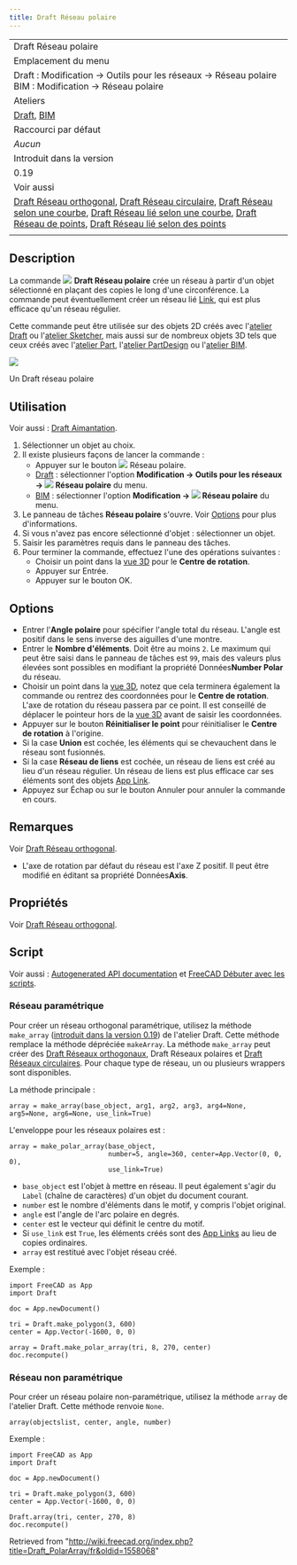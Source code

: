 ```yaml
---
title: Draft Réseau polaire
---
```

|  |
| --- |
| Draft Réseau polaire |
| Emplacement du menu |
| Draft : Modification → Outils pour les réseaux → Réseau polaire  BIM : Modification → Réseau polaire |
| Ateliers |
| [Draft](/Draft_Workbench/fr "Draft Workbench/fr"), [BIM](/BIM_Workbench/fr "BIM Workbench/fr") |
| Raccourci par défaut |
| *Aucun* |
| Introduit dans la version |
| 0.19 |
| Voir aussi |
| [Draft Réseau orthogonal](/Draft_OrthoArray/fr "Draft OrthoArray/fr"), [Draft Réseau circulaire](/Draft_CircularArray/fr "Draft CircularArray/fr"), [Draft Réseau selon une courbe](/Draft_PathArray/fr "Draft PathArray/fr"), [Draft Réseau lié selon une courbe](/Draft_PathLinkArray/fr "Draft PathLinkArray/fr"), [Draft Réseau de points](/Draft_PointArray/fr "Draft PointArray/fr"), [Draft Réseau lié selon des points](/Draft_PointLinkArray/fr "Draft PointLinkArray/fr") |
|  |

## Description

La commande ![](/images/Draft_PolarArray.svg) **Draft Réseau polaire** crée un réseau à partir d'un objet sélectionné en plaçant des copies le long d'une circonférence. La commande peut éventuellement créer un réseau lié [Link](/App_Link/fr "App Link/fr"), qui est plus efficace qu'un réseau régulier.

Cette commande peut être utilisée sur des objets 2D créés avec l'[atelier Draft](/Draft_Workbench/fr "Draft Workbench/fr") ou l'[atelier Sketcher](/Sketcher_Workbench/fr "Sketcher Workbench/fr"), mais aussi sur de nombreux objets 3D tels que ceux créés avec l'[atelier Part](/Part_Workbench/fr "Part Workbench/fr"), l'[atelier PartDesign](/PartDesign_Workbench/fr "PartDesign Workbench/fr") ou l'[atelier BIM](/BIM_Workbench/fr "BIM Workbench/fr").

![](/images/Draft_PolarArray_example.png)

Un Draft réseau polaire

## Utilisation

Voir aussi : [Draft Aimantation](/Draft_Snap/fr "Draft Snap/fr").

1. Sélectionner un objet au choix.
2. Il existe plusieurs façons de lancer la commande :
   * Appuyer sur le bouton ![](/images/Draft_PolarArray.svg) Réseau polaire.
   * [Draft](/Draft_Workbench/fr "Draft Workbench/fr") : sélectionner l'option **Modification → Outils pour les réseaux → ![](/images/Draft_PolarArray.svg) Réseau polaire** du menu.
   * [BIM](/BIM_Workbench/fr "BIM Workbench/fr") : sélectionner l'option **Modification → ![](/images/Draft_PolarArray.svg) Réseau polaire** du menu.
3. Le panneau de tâches **Réseau polaire** s'ouvre. Voir [Options](#Options) pour plus d'informations.
4. Si vous n'avez pas encore sélectionné d'objet : sélectionner un objet.
5. Saisir les paramètres requis dans le panneau des tâches.
6. Pour terminer la commande, effectuez l'une des opérations suivantes :
   * Choisir un point dans la [vue 3D](/3D_view/fr "3D view/fr") pour le **Centre de rotation**.
   * Appuyer sur Entrée.
   * Appuyer sur le bouton OK.

## Options

* Entrer l'**Angle polaire** pour spécifier l'angle total du réseau. L'angle est positif dans le sens inverse des aiguilles d'une montre.
* Entrer le **Nombre d'éléments**. Doit être au moins `2`. Le maximum qui peut être saisi dans le panneau de tâches est `99`, mais des valeurs plus élevées sont possibles en modifiant la propriété Données**Number Polar** du réseau.
* Choisir un point dans la [vue 3D](/3D_view/fr "3D view/fr"), notez que cela terminera également la commande ou rentrez des coordonnées pour le **Centre de rotation**. L'axe de rotation du réseau passera par ce point. Il est conseillé de déplacer le pointeur hors de la [vue 3D](/3D_view/fr "3D view/fr") avant de saisir les coordonnées.
* Appuyer sur le bouton **Réinitialiser le point** pour réinitialiser le **Centre de rotation** à l'origine.
* Si la case **Union** est cochée, les éléments qui se chevauchent dans le réseau sont fusionnés.
* Si la case **Réseau de liens** est cochée, un réseau de liens est créé au lieu d'un réseau régulier. Un réseau de liens est plus efficace car ses éléments sont des objets [App Link](/App_Link/fr "App Link/fr").
* Appuyez sur Échap ou sur le bouton Annuler pour annuler la commande en cours.

## Remarques

Voir [Draft Réseau orthogonal](/Draft_OrthoArray/fr#Remarques "Draft OrthoArray/fr").

* L'axe de rotation par défaut du réseau est l'axe Z positif. Il peut être modifié en éditant sa propriété Données**Axis**.

## Propriétés

Voir [Draft Réseau orthogonal](/Draft_OrthoArray/fr#Propri.C3.A9t.C3.A9s "Draft OrthoArray/fr").

## Script

Voir aussi : [Autogenerated API documentation](https://freecad.github.io/SourceDoc/) et [FreeCAD Débuter avec les scripts](/FreeCAD_Scripting_Basics/fr "FreeCAD Scripting Basics/fr").

### Réseau paramétrique

Pour créer un réseau orthogonal paramétrique, utilisez la méthode `make_array` ([introduit dans la version 0.19](/Release_notes_0.19/fr "Release notes 0.19/fr")) de l'atelier Draft. Cette méthode remplace la méthode dépréciée `makeArray`. La méthode `make_array` peut créer des [Draft Réseaux orthogonaux](/Draft_OrthoArray/fr "Draft OrthoArray/fr"), Draft Réseaux polaires et [Draft Réseaux circulaires](/Draft_CircularArray/fr "Draft CircularArray/fr"). Pour chaque type de réseau, un ou plusieurs wrappers sont disponibles.

La méthode principale :

```
array = make_array(base_object, arg1, arg2, arg3, arg4=None, arg5=None, arg6=None, use_link=True)

```

L'enveloppe pour les réseaux polaires est :

```
array = make_polar_array(base_object,
                         number=5, angle=360, center=App.Vector(0, 0, 0),
                         use_link=True)

```

* `base_object` est l'objet à mettre en réseau. Il peut également s'agir du `Label` (chaîne de caractères) d'un objet du document courant.
* `number` est le nombre d'éléments dans le motif, y compris l'objet original.
* `angle` est l'angle de l'arc polaire en degrés.
* `center` est le vecteur qui définit le centre du motif.
* Si `use_link` est `True`, les éléments créés sont des [App Links](/App_Link/fr "App Link/fr") au lieu de copies ordinaires.
* `array` est restitué avec l'objet réseau créé.

Exemple :

```
import FreeCAD as App
import Draft

doc = App.newDocument()

tri = Draft.make_polygon(3, 600)
center = App.Vector(-1600, 0, 0)

array = Draft.make_polar_array(tri, 8, 270, center)
doc.recompute()

```

### Réseau non paramétrique

Pour créer un réseau polaire non-paramétrique, utilisez la méthode `array` de l'atelier Draft. Cette méthode renvoie `None`.

```
array(objectslist, center, angle, number)

```

Exemple :

```
import FreeCAD as App
import Draft

doc = App.newDocument()

tri = Draft.make_polygon(3, 600)
center = App.Vector(-1600, 0, 0)

Draft.array(tri, center, 270, 8)
doc.recompute()

```

Retrieved from "<http://wiki.freecad.org/index.php?title=Draft_PolarArray/fr&oldid=1558068>"